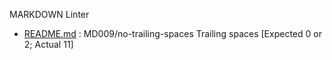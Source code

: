 MARKDOWN Linter
* [README.md](README.md#L1) : MD009/no-trailing-spaces Trailing spaces [Expected  0 or 2; Actual  11]
